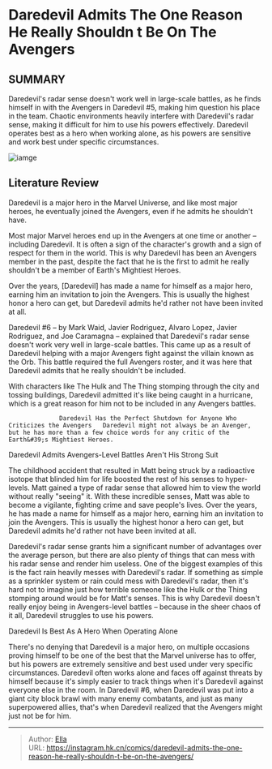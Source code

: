 # Daredevil Admits The One Reason He Really Shouldn t Be On The Avengers


## SUMMARY 



  Daredevil&#39;s radar sense doesn&#39;t work well in large-scale battles, as he finds himself in with the Avengers in Daredevil #5, making him question his place in the team.   Chaotic environments heavily interfere with Daredevil&#39;s radar sense, making it difficult for him to use his powers effectively.   Daredevil operates best as a hero when working alone, as his powers are sensitive and work best under specific circumstances.  

![iamge](https://static1.srcdn.com/wordpress/wp-content/uploads/2024/01/daredevil-avengers-devils-reign.jpg)

## Literature Review

Daredevil is a major hero in the Marvel Universe, and like most major heroes, he eventually joined the Avengers, even if he admits he shouldn&#39;t have.




Most major Marvel heroes end up in the Avengers at one time or another – including Daredevil. It is often a sign of the character&#39;s growth and a sign of respect for them in the world. This is why Daredevil has been an Avengers member in the past, despite the fact that he is the first to admit he really shouldn&#39;t be a member of Earth&#39;s Mightiest Heroes.






Over the years, [Daredevil] has made a name for himself as a major hero, earning him an invitation to join the Avengers. This is usually the highest honor a hero can get, but Daredevil admits he&#39;d rather not have been invited at all.




Daredevil #6 – by Mark Waid, Javier Rodriguez, Alvaro Lopez, Javier Rodriguez, and Joe Caramagna – explained that Daredevil&#39;s radar sense doesn&#39;t work very well in large-scale battles. This came up as a result of Daredevil helping with a major Avengers fight against the villain known as the Orb. This battle required the full Avengers roster, and it was here that Daredevil admits that he really shouldn&#39;t be included. 

          

With characters like The Hulk and The Thing stomping through the city and tossing buildings, Daredevil admitted it&#39;s like being caught in a hurricane, which is a great reason for him not to be included in any Avengers battles.




                  Daredevil Has the Perfect Shutdown for Anyone Who Criticizes the Avengers   Daredevil might not always be an Avenger, but he has more than a few choice words for any critic of the Earth&#39;s Mightiest Heroes.   


 Daredevil Admits Avengers-Level Battles Aren&#39;t His Strong Suit 
          

The childhood accident that resulted in Matt being struck by a radioactive isotope that blinded him for life boosted the rest of his senses to hyper-levels. Matt gained a type of radar sense that allowed him to view the world without really &#34;seeing&#34; it. With these incredible senses, Matt was able to become a vigilante, fighting crime and save people&#39;s lives. Over the years, he has made a name for himself as a major hero, earning him an invitation to join the Avengers. This is usually the highest honor a hero can get, but Daredevil admits he&#39;d rather not have been invited at all.




Daredevil&#39;s radar sense grants him a significant number of advantages over the average person, but there are also plenty of things that can mess with his radar sense and render him useless. One of the biggest examples of this is the fact rain heavily messes with Daredevil&#39;s radar. If something as simple as a sprinkler system or rain could mess with Daredevil&#39;s radar, then it&#39;s hard not to imagine just how terrible someone like the Hulk or the Thing stomping around would be for Matt&#39;s senses. This is why Daredevil doesn&#39;t really enjoy being in Avengers-level battles – because in the sheer chaos of it all, Daredevil struggles to use his powers.



 Daredevil Is Best As A Hero When Operating Alone 
          

There&#39;s no denying that Daredevil is a major hero, on multiple occasions proving himself to be one of the best that the Marvel universe has to offer, but his powers are extremely sensitive and best used under very specific circumstances. Daredevil often works alone and faces off against threats by himself because it&#39;s simply easier to track things when it&#39;s Daredevil against everyone else in the room. In Daredevil #6, when Daredevil was put into a giant city block brawl with many enemy combatants, and just as many superpowered allies, that&#39;s when Daredevil realized that the Avengers might just not be for him.






---

> Author: [Ella](https://instagram.hk.cn/)  
> URL: https://instagram.hk.cn/comics/daredevil-admits-the-one-reason-he-really-shouldn-t-be-on-the-avengers/  

